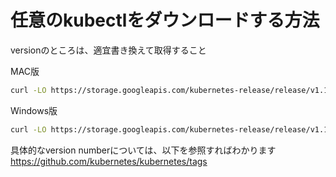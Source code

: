 # 任意のkubectlをダウンロードする方法

versionのところは、適宜書き換えて取得すること

MAC版
```sh
curl -LO https://storage.googleapis.com/kubernetes-release/release/v1.14.10/bin/darwin/amd64/kubectl
```

Windows版
```sh
curl -LO https://storage.googleapis.com/kubernetes-release/release/v1.18.0/bin/windows/amd64/kubectl.exe
```

具体的なversion numberについては、以下を参照すればわかります
https://github.com/kubernetes/kubernetes/tags
